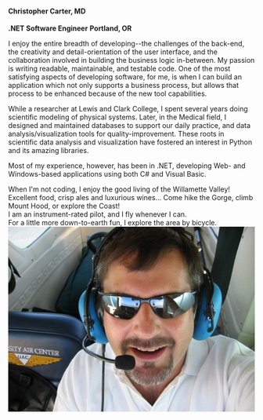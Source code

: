 <h4>Christopher Carter, MD</h4>
<b>.NET Software Engineer</b>
<b>Portland, OR</b>

I enjoy the entire breadth of developing--the challenges of the back-end, the creativity and detail-orientation of the user interface, and the collaboration involved in building the business logic in-between.  My passion is writing readable, maintainable, and testable code.  One of the most satisfying aspects of developing software, for me, is when I can build an application which not only supports a business process,
but allows that process to be enhanced because of the new tool capabilities.

While a researcher at Lewis and Clark College, I spent several years doing scientific modeling of physical systems.
Later, in the Medical field, I designed and maintained databases to support our daily practice, and data analysis/visualization tools for quality-improvement.  These roots in scientific data analysis and visualization have fostered an interest in Python and its amazing libraries.</p>
Most of my experience, however, has been in .NET, developing Web- and Windows-based applications using both C# and Visual Basic.
                         
When I'm not coding, I enjoy the good living of the Willamette Valley!
Excellent food, crisp ales and luxurious wines...  Come hike the Gorge, climb Mount Hood, or explore the Coast!  
I am an instrument-rated pilot, and I fly whenever I can.  
For a little more down-to-earth fun, I explore the area by bicycle.
<img src="https://github.com/chriscarter777/chriscarter777.github.io/blob/master/images/1.bmp">
